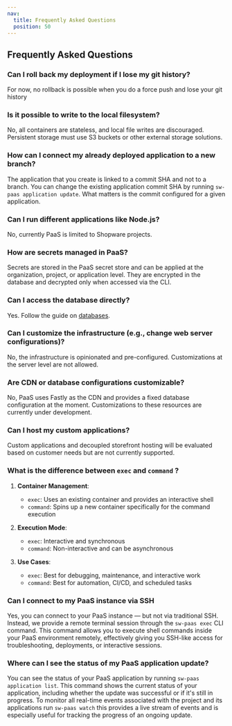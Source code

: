 ```yaml
---
nav:
  title: Frequently Asked Questions
  position: 50
---
```


## Frequently Asked Questions

### Can I roll back my deployment if I lose my git history?

For now, no rollback is possible when you do a force push and lose your git history

### Is it possible to write to the local filesystem?

No, all containers are stateless, and local file writes are discouraged. Persistent storage must use S3 buckets or other external storage solutions.

### How can I connect my already deployed application to a new branch?

The application that you create is linked to a commit SHA and not to a branch. You can change the existing application commit SHA by running `sw-paas application update`. What matters is the commit configured for a given application.

### Can I run different applications like Node.js?

No, currently PaaS is limited to Shopware projects.

### How are secrets managed in PaaS?

Secrets are stored in the PaaS secret store and can be applied at the organization, project, or application level. They are encrypted in the database and decrypted only when accessed via the CLI.

### Can I access the database directly?

Yes. Follow the guide on [databases](./resources/databases.md).

### Can I customize the infrastructure (e.g., change web server configurations)?

No, the infrastructure is opinionated and pre-configured. Customizations at the server level are not allowed.

### Are CDN or database configurations customizable?

No, PaaS uses Fastly as the CDN and provides a fixed database configuration at the moment. Customizations to these resources are currently under development.

### Can I host my custom applications?

Custom applications and decoupled storefront hosting will be evaluated based on customer needs but are not currently supported.

### What is the difference between `exec` and `command` ?

1. **Container Management**:

   - `exec`: Uses an existing container and provides an interactive shell
   - `command`: Spins up a new container specifically for the command execution

2. **Execution Mode**:

   - `exec`: Interactive and synchronous
   - `command`: Non-interactive and can be asynchronous

3. **Use Cases**:
   - `exec`: Best for debugging, maintenance, and interactive work
   - `command`: Best for automation, CI/CD, and scheduled tasks

### Can I connect to my PaaS instance via SSH

Yes, you can connect to your PaaS instance — but not via traditional SSH. Instead, we provide a remote terminal session through the `sw-paas exec` CLI command. This command allows you to execute shell commands inside your PaaS environment remotely, effectively giving you SSH-like access for troubleshooting, deployments, or interactive sessions.

### Where can I see the status of my PaaS application update?

You can see the status of your PaaS application by running `sw-paas application list`. This command shows the current status of your application, including whether the update was successful or if it's still in progress. To monitor all real-time events associated with the project and its applications run `sw-paas watch` this provides a live stream of events and is especially useful for tracking the progress of an ongoing update.
